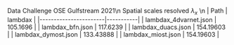 Data Challenge OSE Gulfstream 2021\n
Spatial scales resolved $\lambda_x$ \n
| Path                  | lambdax   |
|-----------------------|-----------|
| lambdax_4dvarnet.json | 105.1696  |
| lambdax_bfn.json      | 117.6239  |
| lambdax_duacs.json    | 154.19603 |
| lambdax_dymost.json   | 133.43888 |
| lambdax_miost.json    | 154.19603 |

